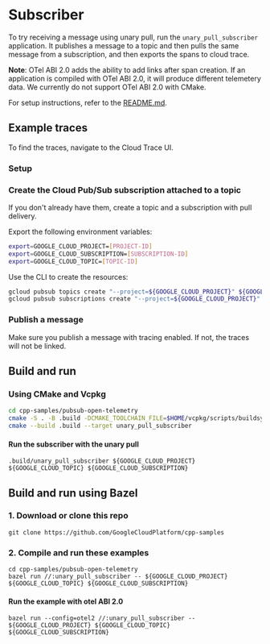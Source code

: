 # Subscriber

To try receiving a message using unary pull, run the `unary_pull_subscriber`
application. It publishes a message to a topic and then pulls the same message
from a subscription, and then exports the spans to cloud trace.

**Note**: OTel ABI 2.0 adds the ability to add links after span creation. If an
application is compiled with OTel ABI 2.0, it will produce different telemetery
data. We currently do not support OTel ABI 2.0 with CMake.

For setup instructions, refer to the [README.md](README.md).

## Example traces

To find the traces, navigate to the Cloud Trace UI.

<!--- TODO(#299): Add screenshots
#### With OTel ABI 1.0

#### Receive trace

![Screenshot of the receive span in the Cloud Trace UI.](assets/receive_span.png)

#### Settle trace

![Screenshot of the settle span in the Cloud Trace UI.](assets/settle_span.png)

#### Extend trace

![Screenshot of the extend span in the Cloud Trace UI.](assets/extend_span.png)

#### With OTel ABI 2.0

#### Receive trace

![Screenshot of the receive span in the Cloud Trace UI.](assets/otel2/receive_span.png)

#### Settle trace

![Screenshot of the settle span in the Cloud Trace UI.](assets/otel2/settle_span.png)

#### Extend trace

![Screenshot of the extend span in the Cloud Trace UI.](assets/otel2/extend_span.png)
-->

### Setup

### Create the Cloud Pub/Sub subscription attached to a topic

If you don't already have them, create a topic and a subscription with pull
delivery.

Export the following environment variables:

```sh
export=GOOGLE_CLOUD_PROJECT=[PROJECT-ID]
export=GOOGLE_CLOUD_SUBSCRIPTION=[SUBSCRIPTION-ID]
export=GOOGLE_CLOUD_TOPIC=[TOPIC-ID]
```

Use the CLI to create the resources:

```sh
gcloud pubsub topics create "--project=${GOOGLE_CLOUD_PROJECT}" ${GOOGLE_CLOUD_TOPIC}
gcloud pubsub subscriptions create "--project=${GOOGLE_CLOUD_PROJECT}" "--topic=${GOOGLE_CLOUD_TOPIC}" ${GOOGLE_CLOUD_SUBSCRIPTION}
```

### Publish a message

Make sure you publish a message with tracing enabled. If not, the traces will
not be linked.

## Build and run

### Using CMake and Vcpkg

```sh
cd cpp-samples/pubsub-open-telemetry
cmake -S . -B .build -DCMAKE_TOOLCHAIN_FILE=$HOME/vcpkg/scripts/buildsystems/vcpkg.cmake -G Ninja
cmake --build .build --target unary_pull_subscriber
```

#### Run the subscriber with the unary pull

```shell
.build/unary_pull_subscriber ${GOOGLE_CLOUD_PROJECT} ${GOOGLE_CLOUD_TOPIC} ${GOOGLE_CLOUD_SUBSCRIPTION}
```

## Build and run using Bazel

### 1. Download or clone this repo

```shell
git clone https://github.com/GoogleCloudPlatform/cpp-samples
```

### 2. Compile and run these examples

```shell
cd cpp-samples/pubsub-open-telemetry
bazel run //:unary_pull_subscriber -- ${GOOGLE_CLOUD_PROJECT} ${GOOGLE_CLOUD_TOPIC} ${GOOGLE_CLOUD_SUBSCRIPTION}
```

#### Run the example with otel ABI 2.0

```shell
bazel run --config=otel2 //:unary_pull_subscriber -- ${GOOGLE_CLOUD_PROJECT} ${GOOGLE_CLOUD_TOPIC} ${GOOGLE_CLOUD_SUBSCRIPTION}
```
